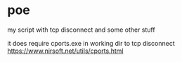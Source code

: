 # poe
my script with tcp disconnect and some other stuff

it does require cports.exe in working dir to tcp disconnect
https://www.nirsoft.net/utils/cports.html
